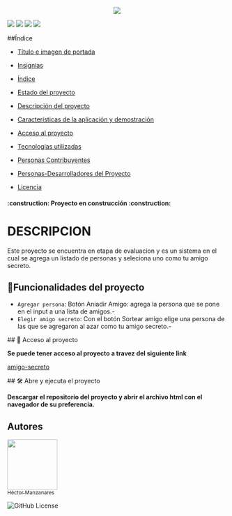 <p align="center">
   <img src="https://github.com/user-attachments/assets/b78f4de7-84a5-430e-8b07-be19b2e6fa97">
</p>
<p align="left">
   <img src="https://img.shields.io/badge/STATUS-EN%20DESAROLLO-green">
   <img src="https://img.shields.io/badge/JAVASCRIPT-%20Javascript-yellow">
   <img src="https://img.shields.io/badge/CSS-%20css-blue">
   <img src="https://img.shields.io/badge/HTML-%20html-red">
</p>

##Índice

* [Título e imagen de portada](#Título-e-imagen-de-portada)

* [Insignias](#insignias)

* [Índice](#índice)

* [Estado del proyecto](#Estado-del-proyecto)

* [Descripción del proyecto](#descripción-del-proyecto)

* [Características de la aplicación y demostración](#Características-de-la-aplicación-y-demostración)

* [Acceso al proyecto](#acceso-proyecto)

* [Tecnologías utilizadas](#tecnologías-utilizadas)

* [Personas Contribuyentes](#personas-contribuyentes)

* [Personas-Desarrolladores del Proyecto](#personas-desarrolladores)

* [Licencia](#licencia)

<h4 align="left">
:construction: Proyecto en construcción :construction:
</h4>

<H1>DESCRIPCION</H1>
<p align="left">
   Este proyecto se encuentra en etapa de evaluacion y es un sistema en el cual se agrega un listado de personas y seleciona uno como tu amigo secreto.
</p>

## :hammer:Funcionalidades del proyecto

- `Agregar persona`: Botón Aniadir Amigo: agrega la persona que se pone en el input a una lista de amigos.-
- `Elegir amigo secreto`: Con el botón Sortear amigo elige una persona de las que se agregaron al azar como tu amigo secreto.-

\## 📁 Acceso al proyecto

**Se puede tener acceso al proyecto a travez del siguiente link**

<a href="https://github.com/manzanaresgh/amigo-secreto/">amigo-secreto</a>

\## 🛠️ Abre y ejecuta el proyecto

**Descargar el repositorio del proyecto y abrir el archivo html con el navegador de su preferencia.**


## Autores

[<img src="https://github.com/user-attachments/assets/758e4d03-1bf5-452e-9b29-2518c9e6cec8" width=115><br><sub>Héctor Manzanares</sub>](https://github.com/manzanaresgh)

<img alt="GitHub License" src="https://img.shields.io/github/license/manzanaresgh/git%40github.com%3Amanzanaresgh%2Famigo-secreto.git">


